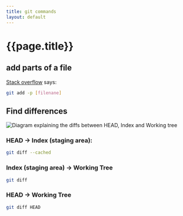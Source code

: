 ```yaml
---
title: git commands
layout: default
---
```

{{page.title}}
==============

add parts of a file
-------------------

[Stack overflow][partial add] says:

```bash
git add -p [filenane]
```

Find differences
----------------

![Diagram explaining the diffs between HEAD, Index and Working tree][diff diagram]

### HEAD -> Index (staging area):

```bash
git diff --cached
```

### Index (staging area) -> Working Tree

```bash
git diff
```

### HEAD -> Working Tree

```bash
git diff HEAD
```

[partial add]: https://stackoverflow.com/questions/1085162/how-can-i-commit-only-part-of-a-file-in-git
[diff diagram]: http://images.abizern.org.s3.amazonaws.com/365git/March10/GitDiffSimple.png
